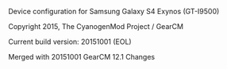 Device configuration for Samsung Galaxy S4 Exynos (GT-I9500)

Copyright 2015, The CyanogenMod Project / GearCM

Current build version: 20151001 (EOL)

Merged with 20151001 GearCM 12.1 Changes
